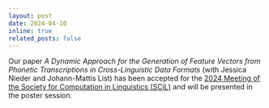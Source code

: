 ```yaml
---
layout: post
date: 2024-04-10
inline: true
related_posts: false
---
```


Our paper *A Dynamic Approach for the Generation of Feature Vectors from Phonetic Transcriptions in Cross-Linguistic Data Formats* (with Jessica Nieder and Johann-Mattis List) has been accepted for the [2024 Meeting of the Society for Computation in Linguistics (SCiL)](https://sites.uci.edu/scil2024/) and will be presented in the poster session.
